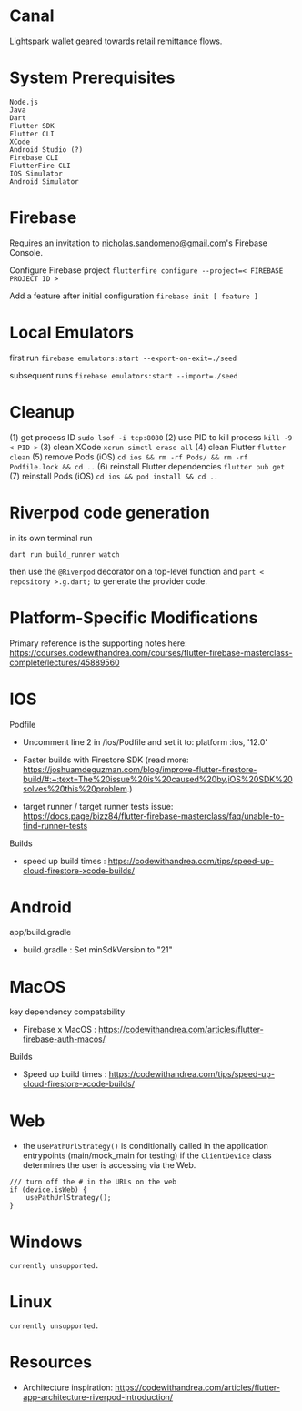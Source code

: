 # Canal
Lightspark wallet geared towards retail remittance flows.

# System Prerequisites
```
Node.js
Java
Dart
Flutter SDK
Flutter CLI
XCode 
Android Studio (?)
Firebase CLI
FlutterFire CLI
IOS Simulator
Android Simulator
```
# Firebase 
Requires an invitation to nicholas.sandomeno@gmail.com's Firebase Console.

Configure Firebase project 
`flutterfire configure --project=< FIREBASE PROJECT ID >`

Add a feature after initial configuration
`firebase init [ feature ]`

# Local Emulators

first run
`firebase emulators:start --export-on-exit=./seed`

subsequent runs
`firebase emulators:start --import=./seed`

# Cleanup
(1) get process ID `sudo lsof -i tcp:8080`
(2) use PID to kill process `kill -9 < PID >`
(3) clean XCode `xcrun simctl erase all`
(4) clean Flutter `flutter clean`
(5) remove Pods (iOS) `cd ios && rm -rf Pods/ && rm -rf Podfile.lock && cd ..`
(6) reinstall Flutter dependencies `flutter pub get`
(7) reinstall Pods (iOS) `cd ios && pod install && cd ..`

# Riverpod code generation
in its own terminal run

`dart run build_runner watch`

then use the `@Riverpod` decorator on a top-level function and `part < repository >.g.dart;` to generate the provider code.

# Platform-Specific Modifications
Primary reference is the supporting notes here: https://courses.codewithandrea.com/courses/flutter-firebase-masterclass-complete/lectures/45889560

# IOS

Podfile

- Uncomment line 2 in /ios/Podfile and set it to: platform :ios, '12.0'

- Faster builds with Firestore SDK (read more: https://joshuamdeguzman.com/blog/improve-flutter-firestore-build/#:~:text=The%20issue%20is%20caused%20by,iOS%20SDK%20solves%20this%20problem.)

- target runner / target runner tests issue: https://docs.page/bizz84/flutter-firebase-masterclass/faq/unable-to-find-runner-tests

Builds
- speed up build times : https://codewithandrea.com/tips/speed-up-cloud-firestore-xcode-builds/

# Android

app/build.gradle

- build.gradle : Set minSdkVersion to "21"

# MacOS

key dependency compatability

- Firebase x MacOS : https://codewithandrea.com/articles/flutter-firebase-auth-macos/

Builds

- Speed up build times : https://codewithandrea.com/tips/speed-up-cloud-firestore-xcode-builds/

# Web

- the `usePathUrlStrategy()` is conditionally called in the application entrypoints (main/mock_main for testing) if the `ClientDevice` class determines the user is accessing via the Web.

```
/// turn off the # in the URLs on the web
if (device.isWeb) {
    usePathUrlStrategy();
}
```

# Windows
`currently unsupported.`

# Linux 
`currently unsupported.`

# Resources
- Architecture inspiration: https://codewithandrea.com/articles/flutter-app-architecture-riverpod-introduction/
